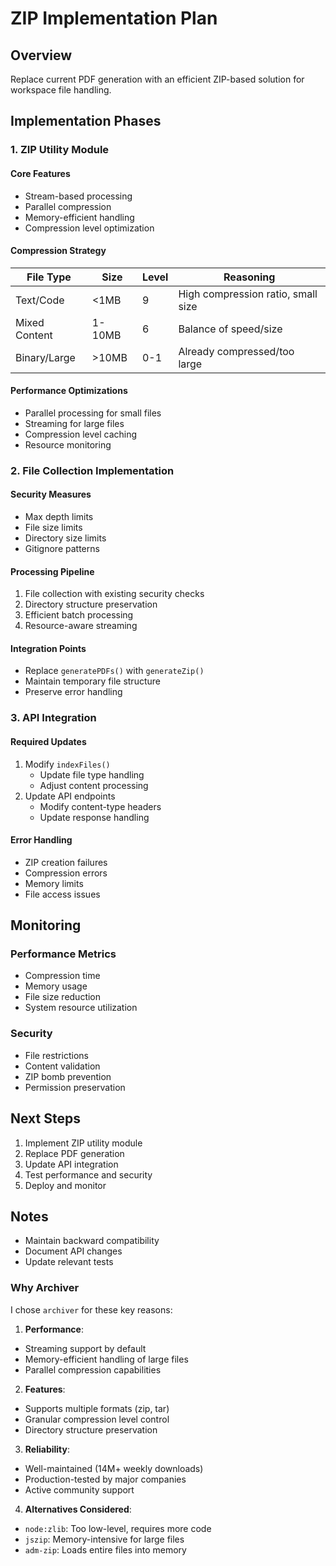 # ZIP Implementation Plan

## Overview

Replace current PDF generation with an efficient ZIP-based solution for workspace file handling.

## Implementation Phases

### 1. ZIP Utility Module

#### Core Features

- Stream-based processing
- Parallel compression
- Memory-efficient handling
- Compression level optimization

#### Compression Strategy

| File Type     | Size   | Level | Reasoning                          |
| ------------- | ------ | ----- | ---------------------------------- |
| Text/Code     | <1MB   | 9     | High compression ratio, small size |
| Mixed Content | 1-10MB | 6     | Balance of speed/size              |
| Binary/Large  | >10MB  | 0-1   | Already compressed/too large       |

#### Performance Optimizations

- Parallel processing for small files
- Streaming for large files
- Compression level caching
- Resource monitoring

### 2. File Collection Implementation

#### Security Measures

- Max depth limits
- File size limits
- Directory size limits
- Gitignore patterns

#### Processing Pipeline

1. File collection with existing security checks
2. Directory structure preservation
3. Efficient batch processing
4. Resource-aware streaming

#### Integration Points

- Replace `generatePDFs()` with `generateZip()`
- Maintain temporary file structure
- Preserve error handling

### 3. API Integration

#### Required Updates

1. Modify `indexFiles()`
   - Update file type handling
   - Adjust content processing
2. Update API endpoints
   - Modify content-type headers
   - Update response handling

#### Error Handling

- ZIP creation failures
- Compression errors
- Memory limits
- File access issues

## Monitoring

### Performance Metrics

- Compression time
- Memory usage
- File size reduction
- System resource utilization

### Security

- File restrictions
- Content validation
- ZIP bomb prevention
- Permission preservation

## Next Steps

1. Implement ZIP utility module
2. Replace PDF generation
3. Update API integration
4. Test performance and security
5. Deploy and monitor

## Notes

- Maintain backward compatibility
- Document API changes
- Update relevant tests

### Why Archiver

I chose `archiver` for these key reasons:

1. **Performance**:

- Streaming support by default
- Memory-efficient handling of large files
- Parallel compression capabilities

2. **Features**:

- Supports multiple formats (zip, tar)
- Granular compression level control
- Directory structure preservation

3. **Reliability**:

- Well-maintained (14M+ weekly downloads)
- Production-tested by major companies
- Active community support

4. **Alternatives Considered**:

- `node:zlib`: Too low-level, requires more code
- `jszip`: Memory-intensive for large files
- `adm-zip`: Loads entire files into memory
